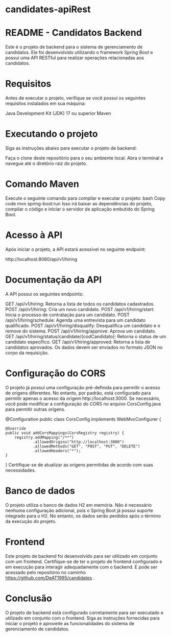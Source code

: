 # candidates-apiRest
# README - Candidatos Backend
Este é o projeto de backend para o sistema de gerenciamento de candidatos. Ele foi desenvolvido utilizando o framework Spring Boot e possui uma API RESTful para realizar operações relacionadas aos candidatos.

# Requisitos
Antes de executar o projeto, verifique se você possui os seguintes requisitos instalados em sua máquina:

Java Development Kit (JDK) 17 ou superior
Maven

# Executando o projeto
Siga as instruções abaixo para executar o projeto de backend:

Faça o clone deste repositório para o seu ambiente local.
Abra o terminal e navegue até o diretório raiz do projeto.

# Comando Maven
Execute o seguinte comando para compilar e executar o projeto:
bash
Copy code
mvn spring-boot:run
Isso irá baixar as dependências do projeto, compilar o código e iniciar o servidor de aplicação embutido do Spring Boot.

# Acesso à API
Após iniciar o projeto, a API estará acessível no seguinte endpoint:

http://localhost:8080/api/v1/hiring


# Documentação da API
A API possui os seguintes endpoints:

GET /api/v1/hiring: Retorna a lista de todos os candidatos cadastrados.
POST /api/v1/hiring: Cria um novo candidato.
POST /api/v1/hiring/start: Inicia o processo de contratação para um candidato.
POST /api/v1/hiring/schedule: Agenda uma entrevista para um candidato qualificado.
POST /api/v1/hiring/disqualify: Desqualifica um candidato e o remove do sistema.
POST /api/v1/hiring/approve: Aprova um candidato.
GET /api/v1/hiring/status/candidate/{codCandidato}: Retorna o status de um candidato específico.
GET /api/v1/hiring/approved: Retorna a lista de candidatos aprovados.
Os dados devem ser enviados no formato JSON no corpo da requisição.

# Configuração do CORS

O projeto já possui uma configuração pré-definida para permitir o acesso de origens diferentes. No entanto, por padrão, está configurado para permitir apenas o acesso da origem http://localhost:3000. Se necessário, você pode modificar a configuração do CORS no arquivo CorsConfig.java para permitir outras origens.

@Configuration
public class CorsConfig implements WebMvcConfigurer {

    @Override
    public void addCorsMappings(CorsRegistry registry) {
        registry.addMapping("/**")
                .allowedOrigins("http://localhost:3000")
                .allowedMethods("GET", "POST", "PUT", "DELETE")
                .allowedHeaders("*");
    }
}
Certifique-se de atualizar as origens permitidas de acordo com suas necessidades.

# Banco de dados
O projeto utiliza o banco de dados H2 em memória. Não é necessário nenhuma configuração adicional, pois o Spring Boot já possui suporte integrado para o H2. No entanto, os dados serão perdidos após o término da execução do projeto.

# Frontend
Este projeto de backend foi desenvolvido para ser utilizado em conjunto com um frontend. Certifique-se de ter o projeto de frontend configurado e em execução para interagir adequadamente com o backend. E pode ser acessado pelo repositório no caminho https://github.com/DeAT1995/candidates . 

# Conclusão
O projeto de backend está configurado corretamente para ser executado e utilizado em conjunto com o frontend. Siga as instruções fornecidas para iniciar o projeto e aproveite as funcionalidades do sistema de gerenciamento de candidatos.
